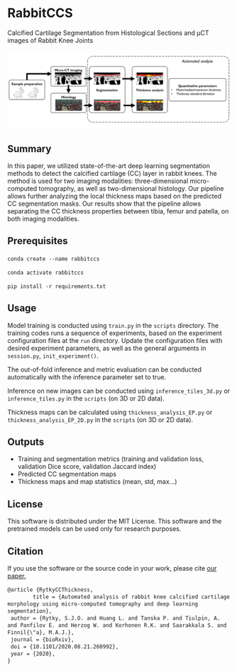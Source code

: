# RabbitCCS
Calcified Cartilage Segmentation from Histological Sections and µCT images of Rabbit Knee Joints

![Analysis pipeline](https://github.com/MIPT-Oulu/RabbitCCS/blob/master/images/Flowchart.PNG)

## Summary
In this paper, we utilized state-of-the-art deep learning segmentation methods to detect the calcified cartilage (CC) layer in rabbit knees. The method is used for two imaging modalities: three-dimensional micro-computed tomography, as well as two-dimensional histology. Our pipeline allows further analyzing the local thickness maps based on the predicted CC segmentation masks. Our results show that the pipeline allows separating the CC thickness properties between tibia, femur and patella, on both imaging modalities.

## Prerequisites

```conda create --name rabbitccs```

```conda activate rabbitccs```

```pip install -r requirements.txt```

## Usage
Model training is conducted using ```train.py``` in the ```scripts``` directory. The training codes runs a sequence of experiments, based on the experiment configuration files at the ```run``` directory. Update the configuration files with desired experiment parameters, as well as the general arguments in ```session.py```, ```init_experiment()```.

The out-of-fold inference and metric evaluation can be conducted automatically with the inference parameter set to true.

Inference on new images can be conducted using ```inference_tiles_3d.py``` or ```inference_tiles.py``` in the ```scripts``` (on 3D or 2D data).

Thickness maps can be calculated using ```thickness_analysis_EP.py``` or ```thickness_analysis_EP_2D.py``` in the ```scripts``` (on 3D or 2D data).

## Outputs

- Training and segmentation metrics (training and validation loss, validation Dice score, validation Jaccard index)
- Predicted CC segmentation maps
- Thickness maps and map statistics (mean, std, max...)

## License
This software is distributed under the MIT License. This software and the pretrained models can be used only for research purposes.

## Citation
If you use the software or the source code in your work, please cite [our paper.](https://doi.org/10.1101/2020.08.21.260992)

```
@article {RytkyCCThickness,
		title = {Automated analysis of rabbit knee calcified cartilage morphology using micro-computed tomography and deep learning segmentation},
 author = {Rytky, S.J.O. and Huang L. and Tanska P. and Tiulpin, A. and Panfilov E. and Herzog W. and Korhonen R.K. and Saarakkala S. and Finnil{\"a}, M.A.J.},
 journal = {bioRxiv},
 doi = {10.1101/2020.08.21.260992},
 year = {2020},
}
```
